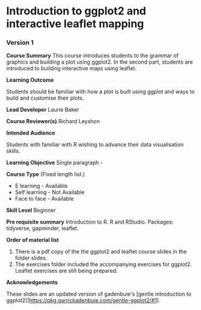 # Introduction to ggplot2 and interactive leaflet mapping

### Version 1

**Course Summary**
This course introduces students to the grammar of graphics and building a plot using ggplot2. In the second part, students are introduced to building interactive maps using leaflet.  

**Learning Outcome**

Students should be familiar with how a plot is built using ggplot and ways to build and customise their plots. 

**Lead Developer**
Laurie Baker

**Course Reviewer(s)**
Richard Leyshon

**Intended Audience**

Students with familiar with R wishing to advance their data visualisation skills. 

**Learning Objective**
Single paragraph - 

**Course Type** (Fixed length list.)
* E learning - Available
* Self learning - Not Available
* Face to face - Available

**Skill Level**
Beginner

**Pre requisite summary** 
Introduction to R. R and RStudio. Packages: tidyverse, gapminder, leaflet. 

**Order of material list**
1. There is a pdf copy of the the ggplot2 and leaflet course slides in the folder slides.
2. The exercises folder included the accompanying exercises for ggplot2. Leaflet exercises are still being prepared. 

**Acknowledgements**

These slides are an updated version of gadenbuie's [gentle introduction to ggplot2[(https://pkg.garrickadenbuie.com/gentle-ggplot2/#1).
